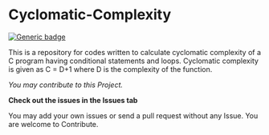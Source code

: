 # Cyclomatic-Complexity

[![Generic badge](https://img.shields.io/badge/<CYCLOMATIC>-<COMPLEXITY>-<BLUE>.svg)](https://shields.io/)

This is a repository for codes written to calculate cyclomatic complexity of a C program having conditional statements and loops.
Cyclomatic complexity is given as 
    C = D+1
      where D is the complexity of the function.

*You may contribute to this Project.* 

**Check out the issues in the Issues tab**

You may add your own issues or send a pull request without any Issue. You are welcome to Contribute.

